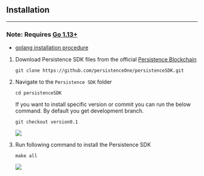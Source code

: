 
## Installation 
---

### **Note:** Requires [Go 1.13+](https://golang.org/dl/)

- [golang installation procedure](https://github.com/persistenceOne/genesisTransactions/blob/master/crust-2/documents/1.setup.md#install-golang-required-112)


1. Download Persistence SDK files from the official [Persistence Blockchain](https://github.com/persistenceOne/persistenceSDK)

    `git clone https://github.com/persistenceOne/persistenceSDK.git`

2. Navigate to the `Persistence SDK` folder

    `cd persistenceSDK`

    If you want to install specific version or commit you can run the below command. By default you get development branch.
    
    `git checkout version0.1`
    
    ![](https://i.imgur.com/7eHnbFy.png)

    
3. Run following command to install the Persistence SDK

    `make all`

    ![](https://i.imgur.com/ik0QqVd.png)

